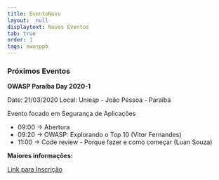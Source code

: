 ```yaml
---
title: EventoNovo
layout:  null
displaytext: Novos Eventos
tab: true
order: 1
tags: owasppb
---
```


### Próximos Eventos

**OWASP Paraíba Day 2020-1**

Date: 21/03/2020
Local: Uniesp - João Pessoa - Paraíba

Evento focado em Segurança de Aplicações

* 09:00 -> Abertura
* 09:20 -> OWASP: Explorando o Top 10 (Vitor Fernandes)
* 11:00 -> Code review - Porque fazer e como começar (Luan Souza)


**Maiores informações:**

[Link para Inscrição](https://www.meetup.com/OWASP-Paraiba-Chapter/events/265154176/)